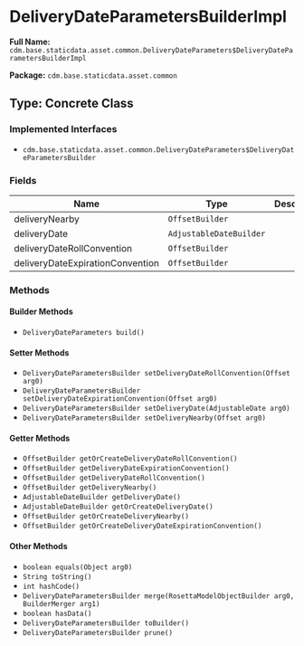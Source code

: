 # DeliveryDateParametersBuilderImpl

**Full Name:** `cdm.base.staticdata.asset.common.DeliveryDateParameters$DeliveryDateParametersBuilderImpl`

**Package:** `cdm.base.staticdata.asset.common`

## Type: Concrete Class

### Implemented Interfaces

- `cdm.base.staticdata.asset.common.DeliveryDateParameters$DeliveryDateParametersBuilder`

### Fields

| Name | Type | Description |
|------|------|-------------|
| deliveryNearby | `OffsetBuilder` |  |
| deliveryDate | `AdjustableDateBuilder` |  |
| deliveryDateRollConvention | `OffsetBuilder` |  |
| deliveryDateExpirationConvention | `OffsetBuilder` |  |

### Methods

#### Builder Methods

- `DeliveryDateParameters build()`

#### Setter Methods

- `DeliveryDateParametersBuilder setDeliveryDateRollConvention(Offset arg0)`
- `DeliveryDateParametersBuilder setDeliveryDateExpirationConvention(Offset arg0)`
- `DeliveryDateParametersBuilder setDeliveryDate(AdjustableDate arg0)`
- `DeliveryDateParametersBuilder setDeliveryNearby(Offset arg0)`

#### Getter Methods

- `OffsetBuilder getOrCreateDeliveryDateRollConvention()`
- `OffsetBuilder getDeliveryDateExpirationConvention()`
- `OffsetBuilder getDeliveryDateRollConvention()`
- `OffsetBuilder getDeliveryNearby()`
- `AdjustableDateBuilder getDeliveryDate()`
- `AdjustableDateBuilder getOrCreateDeliveryDate()`
- `OffsetBuilder getOrCreateDeliveryNearby()`
- `OffsetBuilder getOrCreateDeliveryDateExpirationConvention()`

#### Other Methods

- `boolean equals(Object arg0)`
- `String toString()`
- `int hashCode()`
- `DeliveryDateParametersBuilder merge(RosettaModelObjectBuilder arg0, BuilderMerger arg1)`
- `boolean hasData()`
- `DeliveryDateParametersBuilder toBuilder()`
- `DeliveryDateParametersBuilder prune()`

